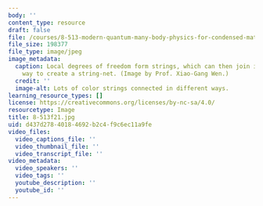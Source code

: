 ```yaml
---
body: ''
content_type: resource
draft: false
file: /courses/8-513-modern-quantum-many-body-physics-for-condensed-matter-systems-fall-2021/8-513f21.jpg
file_size: 198377
file_type: image/jpeg
image_metadata:
  caption: Local degrees of freedom form strings, which can then join in a specific
    way to create a string-net. (Image by Prof. Xiao-Gang Wen.)
  credit: ''
  image-alt: Lots of color strings connected in different ways.
learning_resource_types: []
license: https://creativecommons.org/licenses/by-nc-sa/4.0/
resourcetype: Image
title: 8-513f21.jpg
uid: d437d278-4018-4692-b2c4-f9c6ec11a9fe
video_files:
  video_captions_file: ''
  video_thumbnail_file: ''
  video_transcript_file: ''
video_metadata:
  video_speakers: ''
  video_tags: ''
  youtube_description: ''
  youtube_id: ''
---
```

